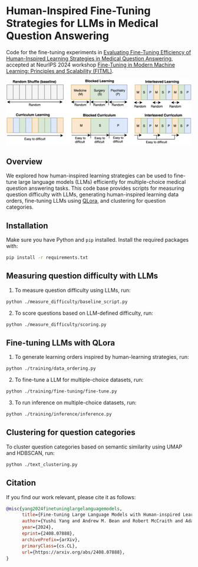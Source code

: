 # Human-Inspired Fine-Tuning Strategies for LLMs in Medical Question Answering

Code for the fine-tuning experiments in [Evaluating Fine-Tuning Efficiency of Human-Inspired Learning Strategies in Medical Question Answering](https://arxiv.org/abs/2408.07888), accepted at NeurIPS 2024 workshop [Fine-Tuning in Modern Machine Learning: Principles and Scalability (FITML)](https://sites.google.com/view/neurips2024-ftw).

![Fine-tuning with human-inspired learning strategies](learning_orders.png)

## Overview

We explored how human-inspired learning strategies can be used to fine-tune large language models (LLMs) efficiently for multiple-choice medical question answering tasks. This code base provides scripts for measuring question difficulty with LLMs, generating human-inspired learning data orders, fine-tuning LLMs using [QLora](https://github.com/artidoro/qlora), and clustering for question categories.

## Installation

Make sure you have Python and `pip` installed. Install the required packages with:

```bash
pip install -r requirements.txt
```

## Measuring question difficulty with LLMs

1. To measure question difficulty using LLMs, run:
```bash
python ./measure_difficulty/baseline_script.py
```

2. To score questions based on LLM-defined difficulty, run:
```bash
python ./measure_difficulty/scoring.py
```

## Fine-tuning LLMs with QLora

1. To generate learning orders inspired by human-learning strategies, run:
```bash
python ./training/data_ordering.py
```

2. To fine-tune a LLM for multiple-choice datasets, run:
```bash
python ./training/fine-tuning/fine-tune.py
```

3. To run inference on multiple-choice datasets, run:
```bash
python ./training/inference/inference.py
```

## Clustering for question categories

To cluster question categories based on semantic similarity using UMAP and HDBSCAN, run:
```bash
python ./text_clustering.py
```

## Citation

If you find our work relevant, please cite it as follows:
```bibtex
@misc{yang2024finetuninglargelanguagemodels,
      title={Fine-tuning Large Language Models with Human-inspired Learning Strategies in Medical Question Answering}, 
      author={Yushi Yang and Andrew M. Bean and Robert McCraith and Adam Mahdi},
      year={2024},
      eprint={2408.07888},
      archivePrefix={arXiv},
      primaryClass={cs.CL},
      url={https://arxiv.org/abs/2408.07888}, 
}
```

